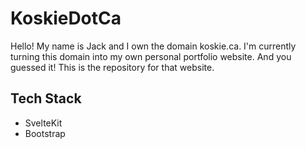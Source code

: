 # KoskieDotCa

Hello! My name is Jack and I own the domain koskie.ca. I'm currently turning this domain into my own personal portfolio website. And you guessed it! This is the repository for that website.

## Tech Stack

- SvelteKit
- Bootstrap
